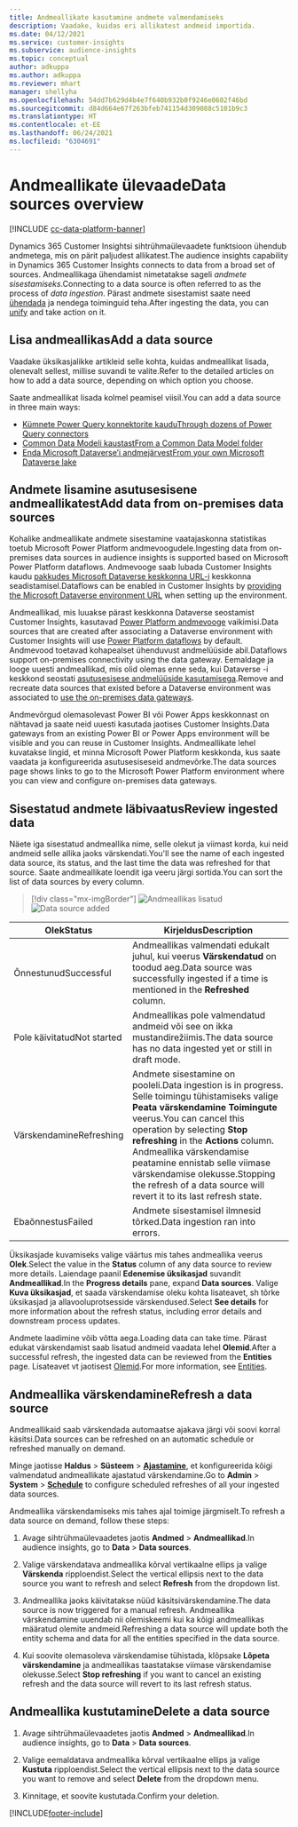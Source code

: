```yaml
---
title: Andmeallikate kasutamine andmete valmendamiseks
description: Vaadake, kuidas eri allikatest andmeid importida.
ms.date: 04/12/2021
ms.service: customer-insights
ms.subservice: audience-insights
ms.topic: conceptual
author: adkuppa
ms.author: adkuppa
ms.reviewer: mhart
manager: shellyha
ms.openlocfilehash: 54dd7b629d4b4e7f640b932b0f9246e0602f46bd
ms.sourcegitcommit: d84d664e67f263bfeb741154d309088c5101b9c3
ms.translationtype: HT
ms.contentlocale: et-EE
ms.lasthandoff: 06/24/2021
ms.locfileid: "6304691"
---
```

# <a name="data-sources-overview"></a><span data-ttu-id="3d2d9-103">Andmeallikate ülevaade</span><span class="sxs-lookup"><span data-stu-id="3d2d9-103">Data sources overview</span></span>

[!INCLUDE [cc-data-platform-banner](../includes/cc-data-platform-banner.md)]

<span data-ttu-id="3d2d9-104">Dynamics 365 Customer Insightsi sihtrühmaülevaadete funktsioon ühendub andmetega, mis on pärit paljudest allikatest.</span><span class="sxs-lookup"><span data-stu-id="3d2d9-104">The audience insights capability in Dynamics 365 Customer Insights connects to data from a broad set of sources.</span></span> <span data-ttu-id="3d2d9-105">Andmeallikaga ühendamist nimetatakse sageli *andmete sisestamiseks*.</span><span class="sxs-lookup"><span data-stu-id="3d2d9-105">Connecting to a data source is often referred to as the process of *data ingestion*.</span></span> <span data-ttu-id="3d2d9-106">Pärast andmete sisestamist saate need [ühendada](data-unification.md) ja nendega toiminguid teha.</span><span class="sxs-lookup"><span data-stu-id="3d2d9-106">After ingesting the data, you can [unify](data-unification.md) and take action on it.</span></span>

## <a name="add-a-data-source"></a><span data-ttu-id="3d2d9-107">Lisa andmeallikas</span><span class="sxs-lookup"><span data-stu-id="3d2d9-107">Add a data source</span></span>

<span data-ttu-id="3d2d9-108">Vaadake üksikasjalikke artikleid selle kohta, kuidas andmeallikat lisada, olenevalt sellest, millise suvandi te valite.</span><span class="sxs-lookup"><span data-stu-id="3d2d9-108">Refer to the detailed articles on how to add a data source, depending on which option you choose.</span></span>

<span data-ttu-id="3d2d9-109">Saate andmeallikat lisada kolmel peamisel viisil.</span><span class="sxs-lookup"><span data-stu-id="3d2d9-109">You can add a data source in three main ways:</span></span>

- [<span data-ttu-id="3d2d9-110">Kümnete Power Query konnektorite kaudu</span><span class="sxs-lookup"><span data-stu-id="3d2d9-110">Through dozens of Power Query connectors</span></span>](connect-power-query.md)
- [<span data-ttu-id="3d2d9-111">Common Data Modeli kaustast</span><span class="sxs-lookup"><span data-stu-id="3d2d9-111">From a Common Data Model folder</span></span>](connect-common-data-model.md)
- [<span data-ttu-id="3d2d9-112">Enda Microsoft Dataverse’i andmejärvest</span><span class="sxs-lookup"><span data-stu-id="3d2d9-112">From your own Microsoft Dataverse lake</span></span>](connect-common-data-service-lake.md)

## <a name="add-data-from-on-premises-data-sources"></a><span data-ttu-id="3d2d9-113">Andmete lisamine asutusesisene andmeallikatest</span><span class="sxs-lookup"><span data-stu-id="3d2d9-113">Add data from on-premises data sources</span></span>

<span data-ttu-id="3d2d9-114">Kohalike andmeallikate andmete sisestamine vaatajaskonna statistikas toetub Microsoft Power Platform andmevoogudele.</span><span class="sxs-lookup"><span data-stu-id="3d2d9-114">Ingesting data from on-premises data sources in audience insights is supported based on Microsoft Power Platform dataflows.</span></span> <span data-ttu-id="3d2d9-115">Andmevooge saab lubada Customer Insights kaudu [pakkudes Microsoft Dataverse keskkonna URL-i](manage-environments.md#create-an-environment-in-an-existing-organization) keskkonna seadistamisel.</span><span class="sxs-lookup"><span data-stu-id="3d2d9-115">Dataflows can be enabled in Customer Insights by [providing the Microsoft Dataverse environment URL](manage-environments.md#create-an-environment-in-an-existing-organization) when setting up the environment.</span></span>

<span data-ttu-id="3d2d9-116">Andmeallikad, mis luuakse pärast keskkonna Dataverse seostamist Customer Insights, kasutavad [Power Platform andmevooge](/power-query/dataflows/overview-dataflows-across-power-platform-dynamics-365) vaikimisi.</span><span class="sxs-lookup"><span data-stu-id="3d2d9-116">Data sources that are created after associating a Dataverse environment with Customer Insights will use [Power Platform dataflows](/power-query/dataflows/overview-dataflows-across-power-platform-dynamics-365) by default.</span></span> <span data-ttu-id="3d2d9-117">Andmevood toetavad kohapealset ühenduvust andmelüüside abil.</span><span class="sxs-lookup"><span data-stu-id="3d2d9-117">Dataflows support on-premises connectivity using the data gateway.</span></span> <span data-ttu-id="3d2d9-118">Eemaldage ja looge uuesti andmeallikad, mis olid olemas enne seda, kui Dataverse -i keskkond seostati [asutusesisese andmelüüside kasutamisega](/data-integration/gateway/service-gateway-app.md).</span><span class="sxs-lookup"><span data-stu-id="3d2d9-118">Remove and recreate data sources that existed before a Dataverse environment was associated to [use the on-premises data gateways](/data-integration/gateway/service-gateway-app.md).</span></span>

<span data-ttu-id="3d2d9-119">Andmevõrgud olemasolevast Power BI või Power Apps keskkonnast on nähtavad ja saate neid uuesti kasutada jaotises Customer Insights.</span><span class="sxs-lookup"><span data-stu-id="3d2d9-119">Data gateways from an existing Power BI or Power Apps environment will be visible and you can reuse in Customer Insights.</span></span> <span data-ttu-id="3d2d9-120">Andmeallikate lehel kuvatakse lingid, et minna Microsoft Power Platform keskkonda, kus saate vaadata ja konfigureerida asutusesiseseid andmevõrke.</span><span class="sxs-lookup"><span data-stu-id="3d2d9-120">The data sources page shows links to go to the Microsoft Power Platform environment where you can view and configure on-premises data gateways.</span></span>

## <a name="review-ingested-data"></a><span data-ttu-id="3d2d9-121">Sisestatud andmete läbivaatus</span><span class="sxs-lookup"><span data-stu-id="3d2d9-121">Review ingested data</span></span>

<span data-ttu-id="3d2d9-122">Näete iga sisestatud andmeallika nime, selle olekut ja viimast korda, kui neid andmeid selle allika jaoks värskendati.</span><span class="sxs-lookup"><span data-stu-id="3d2d9-122">You'll see the name of each ingested data source, its status, and the last time the data was refreshed for that source.</span></span> <span data-ttu-id="3d2d9-123">Saate andmeallikate loendit iga veeru järgi sortida.</span><span class="sxs-lookup"><span data-stu-id="3d2d9-123">You can sort the list of data sources by every column.</span></span>

> [!div class="mx-imgBorder"]
> <span data-ttu-id="3d2d9-124">![Andmeallikas lisatud](media/configure-data-datasource-added.png "Andmeallikas lisatud")</span><span class="sxs-lookup"><span data-stu-id="3d2d9-124">![Data source added](media/configure-data-datasource-added.png "Data source added")</span></span>

|<span data-ttu-id="3d2d9-125">Olek</span><span class="sxs-lookup"><span data-stu-id="3d2d9-125">Status</span></span>  |<span data-ttu-id="3d2d9-126">Kirjeldus</span><span class="sxs-lookup"><span data-stu-id="3d2d9-126">Description</span></span>  |
|---------|---------|
|<span data-ttu-id="3d2d9-127">Õnnestunud</span><span class="sxs-lookup"><span data-stu-id="3d2d9-127">Successful</span></span>   |<span data-ttu-id="3d2d9-128">Andmeallikas valmendati edukalt juhul, kui veerus **Värskendatud** on toodud aeg.</span><span class="sxs-lookup"><span data-stu-id="3d2d9-128">Data source was successfully ingested if a time is mentioned in the **Refreshed** column.</span></span>
|<span data-ttu-id="3d2d9-129">Pole käivitatud</span><span class="sxs-lookup"><span data-stu-id="3d2d9-129">Not started</span></span>   |<span data-ttu-id="3d2d9-130">Andmeallikas pole valmendatud andmeid või see on ikka mustandirežiimis.</span><span class="sxs-lookup"><span data-stu-id="3d2d9-130">The data source has no data ingested yet or still in draft mode.</span></span>         |
|<span data-ttu-id="3d2d9-131">Värskendamine</span><span class="sxs-lookup"><span data-stu-id="3d2d9-131">Refreshing</span></span>    |<span data-ttu-id="3d2d9-132">Andmete sisestamine on pooleli.</span><span class="sxs-lookup"><span data-stu-id="3d2d9-132">Data ingestion is in progress.</span></span> <span data-ttu-id="3d2d9-133">Selle toimingu tühistamiseks valige **Peata värskendamine** **Toimingute** veerus.</span><span class="sxs-lookup"><span data-stu-id="3d2d9-133">You can cancel this operation by selecting **Stop refreshing** in the **Actions** column.</span></span> <span data-ttu-id="3d2d9-134">Andmeallika värskendamise peatamine ennistab selle viimase värskendamise olekusse.</span><span class="sxs-lookup"><span data-stu-id="3d2d9-134">Stopping the refresh of a data source will revert it to its last refresh state.</span></span>       |
|<span data-ttu-id="3d2d9-135">Ebaõnnestus</span><span class="sxs-lookup"><span data-stu-id="3d2d9-135">Failed</span></span>     |<span data-ttu-id="3d2d9-136">Andmete sisestamisel ilmnesid tõrked.</span><span class="sxs-lookup"><span data-stu-id="3d2d9-136">Data ingestion ran into errors.</span></span>         |

<span data-ttu-id="3d2d9-137">Üksikasjade kuvamiseks valige väärtus mis tahes andmeallika veerus **Olek**.</span><span class="sxs-lookup"><span data-stu-id="3d2d9-137">Select the value in the **Status** column of any data source to review more details.</span></span> <span data-ttu-id="3d2d9-138">Laiendage paanil **Edenemise üksikasjad** suvandit **Andmeallikad**.</span><span class="sxs-lookup"><span data-stu-id="3d2d9-138">In the **Progress details** pane, expand **Data sources**.</span></span> <span data-ttu-id="3d2d9-139">Valige **Kuva üksikasjad**, et saada värskendamise oleku kohta lisateavet, sh tõrke üksikasjad ja allavooluprotsesside värskendused.</span><span class="sxs-lookup"><span data-stu-id="3d2d9-139">Select **See details** for more information about the refresh status, including error details and downstream process updates.</span></span>

<span data-ttu-id="3d2d9-140">Andmete laadimine võib võtta aega.</span><span class="sxs-lookup"><span data-stu-id="3d2d9-140">Loading data can take time.</span></span> <span data-ttu-id="3d2d9-141">Pärast edukat värskendamist saab lisatud andmeid vaadata lehel **Olemid**.</span><span class="sxs-lookup"><span data-stu-id="3d2d9-141">After a successful refresh, the ingested data can be reviewed from the **Entities** page.</span></span> <span data-ttu-id="3d2d9-142">Lisateavet vt jaotisest [Olemid](entities.md).</span><span class="sxs-lookup"><span data-stu-id="3d2d9-142">For more information, see [Entities](entities.md).</span></span>

## <a name="refresh-a-data-source"></a><span data-ttu-id="3d2d9-143">Andmeallika värskendamine</span><span class="sxs-lookup"><span data-stu-id="3d2d9-143">Refresh a data source</span></span>

<span data-ttu-id="3d2d9-144">Andmeallikaid saab värskendada automaatse ajakava järgi või soovi korral käsitsi.</span><span class="sxs-lookup"><span data-stu-id="3d2d9-144">Data sources can be refreshed on an automatic schedule or refreshed manually on demand.</span></span> 

<span data-ttu-id="3d2d9-145">Minge jaotisse **Haldus** > **Süsteem** > [**Ajastamine**](system.md#schedule-tab), et konfigureerida kõigi valmendatud andmeallikate ajastatud värskendamine.</span><span class="sxs-lookup"><span data-stu-id="3d2d9-145">Go to **Admin** > **System** > [**Schedule**](system.md#schedule-tab) to configure scheduled refreshes of all your ingested data sources.</span></span>

<span data-ttu-id="3d2d9-146">Andmeallika värskendamiseks mis tahes ajal toimige järgmiselt.</span><span class="sxs-lookup"><span data-stu-id="3d2d9-146">To refresh a data source on demand, follow these steps:</span></span>

1. <span data-ttu-id="3d2d9-147">Avage sihtrühmaülevaadetes jaotis **Andmed** > **Andmeallikad**.</span><span class="sxs-lookup"><span data-stu-id="3d2d9-147">In audience insights, go to **Data** > **Data sources**.</span></span>

2. <span data-ttu-id="3d2d9-148">Valige värskendatava andmeallika kõrval vertikaalne ellips ja valige **Värskenda** ripploendist.</span><span class="sxs-lookup"><span data-stu-id="3d2d9-148">Select the vertical ellipsis next to the data source you want to refresh and select **Refresh** from the dropdown list.</span></span>

3. <span data-ttu-id="3d2d9-149">Andmeallika jaoks käivitatakse nüüd käsitsivärskendamine.</span><span class="sxs-lookup"><span data-stu-id="3d2d9-149">The data source is now triggered for a manual refresh.</span></span> <span data-ttu-id="3d2d9-150">Andmeallika värskendamine uuendab nii olemiskeemi kui ka kõigi andmeallikas määratud olemite andmeid.</span><span class="sxs-lookup"><span data-stu-id="3d2d9-150">Refreshing a data source will update both the entity schema and data for all the entities specified in the data source.</span></span>

4. <span data-ttu-id="3d2d9-151">Kui soovite olemasoleva värskendamise tühistada, klõpsake **Lõpeta värskendamine** ja andmeallikas taastatakse viimase värskendamise olekusse.</span><span class="sxs-lookup"><span data-stu-id="3d2d9-151">Select **Stop refreshing** if you want to cancel an existing refresh and the data source will revert to its last refresh status.</span></span>

## <a name="delete-a-data-source"></a><span data-ttu-id="3d2d9-152">Andmeallika kustutamine</span><span class="sxs-lookup"><span data-stu-id="3d2d9-152">Delete a data source</span></span>

1. <span data-ttu-id="3d2d9-153">Avage sihtrühmaülevaadetes jaotis **Andmed** > **Andmeallikad**.</span><span class="sxs-lookup"><span data-stu-id="3d2d9-153">In audience insights, go to **Data** > **Data sources**.</span></span>

2. <span data-ttu-id="3d2d9-154">Valige eemaldatava andmeallika kõrval vertikaalne ellips ja valige **Kustuta** ripploendist.</span><span class="sxs-lookup"><span data-stu-id="3d2d9-154">Select the vertical ellipsis next to the data source you want to remove and select **Delete** from the dropdown menu.</span></span>

3. <span data-ttu-id="3d2d9-155">Kinnitage, et soovite kustutada.</span><span class="sxs-lookup"><span data-stu-id="3d2d9-155">Confirm your deletion.</span></span>


[!INCLUDE[footer-include](../includes/footer-banner.md)]
